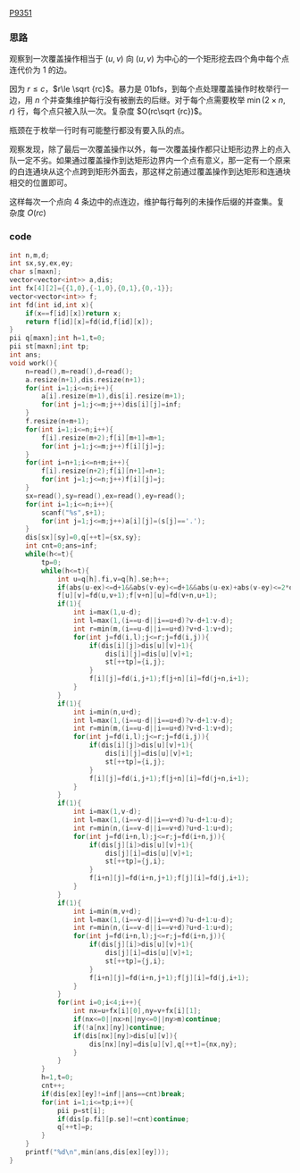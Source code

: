 [P9351](https://www.luogu.com.cn/problem/P9351)

### 思路

观察到一次覆盖操作相当于 $(u,v)$ 向 $(u,v)$ 为中心的一个矩形挖去四个角中每个点连代价为 $1$ 的边。

因为 $r\le c$，$r\le \sqrt {rc}$。暴力是 01bfs，到每个点处理覆盖操作时枚举行一边，用 $n$ 个并查集维护每行没有被删去的后继。对于每个点需要枚举 $\min(2\times n,r)$ 行，每个点只被入队一次。复杂度 $O(rc\sqrt {rc})$。

瓶颈在于枚举一行时有可能整行都没有要入队的点。

观察发现，除了最后一次覆盖操作以外，每一次覆盖操作都只让矩形边界上的点入队一定不劣。如果通过覆盖操作到达矩形边界内一个点有意义，那一定有一个原来的白连通块从这个点跨到矩形外面去，那这样之前通过覆盖操作到达矩形和连通块相交的位置即可。

这样每次一个点向 $4$ 条边中的点连边，维护每行每列的未操作后缀的并查集。复杂度 $O(rc)$

### code

```cpp
int n,m,d;
int sx,sy,ex,ey;
char s[maxn];
vector<vector<int>> a,dis;
int fx[4][2]={{1,0},{-1,0},{0,1},{0,-1}};
vector<vector<int>> f;
int fd(int id,int x){
	if(x==f[id][x])return x;
	return f[id][x]=fd(id,f[id][x]);
}
pii q[maxn];int h=1,t=0;
pii st[maxn];int tp;
int ans;
void work(){
	n=read(),m=read(),d=read();
	a.resize(n+1),dis.resize(n+1);
	for(int i=1;i<=n;i++){
		a[i].resize(m+1),dis[i].resize(m+1);
		for(int j=1;j<=m;j++)dis[i][j]=inf;
	}
	f.resize(n+m+1);
	for(int i=1;i<=n;i++){
		f[i].resize(m+2);f[i][m+1]=m+1;
		for(int j=1;j<=m;j++)f[i][j]=j;
	}
	for(int i=n+1;i<=n+m;i++){
		f[i].resize(n+2);f[i][n+1]=n+1;
		for(int j=1;j<=n;j++)f[i][j]=j;
	}
	sx=read(),sy=read(),ex=read(),ey=read();
	for(int i=1;i<=n;i++){
		scanf("%s",s+1);
		for(int j=1;j<=m;j++)a[i][j]=(s[j]=='.');
	}
	dis[sx][sy]=0,q[++t]={sx,sy};
	int cnt=0;ans=inf;
	while(h<=t){
		tp=0;
		while(h<=t){
			int u=q[h].fi,v=q[h].se;h++;
			if(abs(u-ex)<=d+1&&abs(v-ey)<=d+1&&abs(u-ex)+abs(v-ey)<=2*d)ans=min(ans,dis[u][v]+1);
			f[u][v]=fd(u,v+1);f[v+n][u]=fd(v+n,u+1);
			if(1){	
				int i=max(1,u-d);
				int l=max(1,(i==u-d||i==u+d)?v-d+1:v-d);
				int r=min(m,(i==u-d||i==u+d)?v+d-1:v+d);
				for(int j=fd(i,l);j<=r;j=fd(i,j)){
					if(dis[i][j]>dis[u][v]+1){
						dis[i][j]=dis[u][v]+1;
						st[++tp]={i,j};
					}
					f[i][j]=fd(i,j+1);f[j+n][i]=fd(j+n,i+1);
				}
			}
			if(1){	
				int i=min(n,u+d);
				int l=max(1,(i==u-d||i==u+d)?v-d+1:v-d);
				int r=min(m,(i==u-d||i==u+d)?v+d-1:v+d);
				for(int j=fd(i,l);j<=r;j=fd(i,j)){
					if(dis[i][j]>dis[u][v]+1){
						dis[i][j]=dis[u][v]+1;
						st[++tp]={i,j};
					}
					f[i][j]=fd(i,j+1);f[j+n][i]=fd(j+n,i+1);
				}
			}
			if(1){	
				int i=max(1,v-d);
				int l=max(1,(i==v-d||i==v+d)?u-d+1:u-d);
				int r=min(n,(i==v-d||i==v+d)?u+d-1:u+d);
				for(int j=fd(i+n,l);j<=r;j=fd(i+n,j)){
					if(dis[j][i]>dis[u][v]+1){
						dis[j][i]=dis[u][v]+1;
						st[++tp]={j,i};
					}
					f[i+n][j]=fd(i+n,j+1);f[j][i]=fd(j,i+1);
				}
			}
			if(1){	
				int i=min(m,v+d);
				int l=max(1,(i==v-d||i==v+d)?u-d+1:u-d);
				int r=min(n,(i==v-d||i==v+d)?u+d-1:u+d);
				for(int j=fd(i+n,l);j<=r;j=fd(i+n,j)){
					if(dis[j][i]>dis[u][v]+1){
						dis[j][i]=dis[u][v]+1;
						st[++tp]={j,i};
					}
					f[i+n][j]=fd(i+n,j+1);f[j][i]=fd(j,i+1);
				}
			}
			for(int i=0;i<4;i++){
				int nx=u+fx[i][0],ny=v+fx[i][1];
				if(nx<=0||nx>n||ny<=0||ny>m)continue;
				if(!a[nx][ny])continue;
				if(dis[nx][ny]>dis[u][v]){
					dis[nx][ny]=dis[u][v],q[++t]={nx,ny};
				}
			}
		}
		h=1,t=0;
		cnt++;
		if(dis[ex][ey]!=inf||ans==cnt)break;
		for(int i=1;i<=tp;i++){
			pii p=st[i];
			if(dis[p.fi][p.se]!=cnt)continue;
			q[++t]=p;
		}
	}
	printf("%d\n",min(ans,dis[ex][ey]));
}
```